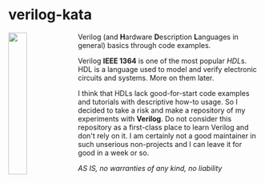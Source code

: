 # verilog-kata

<img align="left" width="27%" src="https://i.imgur.com/UJjh27X.jpg">

Verilog (and **H**ardware **D**escription **L**anguages in general) basics through code examples.

Verilog **IEEE 1364** is one of the most popular *HDL*s. HDL is a language used to model and verify electronic circuits and systems. More on them later.

I think that HDLs lack good-for-start code examples and tutorials with descriptive how-to usage. So I decided to take a risk and make a repository of my experiments with **Verilog**. Do not consider this repository as a first-class place to learn Verilog and don't rely on it. I am certainly not a good maintainer in such unserious non-projects and I can leave it for good in a week or so.

*AS IS, no warranties of any kind, no liability*
